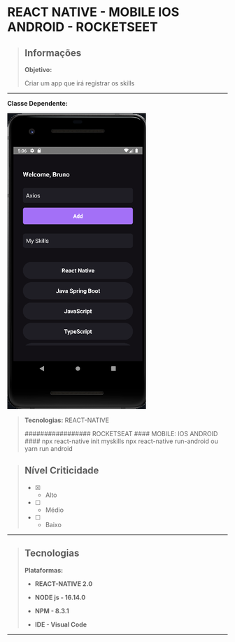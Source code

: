 # REACT NATIVE - MOBILE IOS ANDROID - ROCKETSEET

> ## Informações
>
> **Objetivo:**     
>
> Criar um app que irá registrar os skills 

---
**Classe Dependente:** 

<img src="https://github.com/abruno36/MySkylls/blob/master/prototipo.png" alt="Protótipo"/>

> **Tecnologias:** REACT-NATIVE
>
>#################  ROCKETSEAT #### MOBILE: IOS ANDROID ####
>npx react-native init myskills
>npx react-native run-android
>ou yarn run android 

>
> ## Nível Criticidade
> - [x] - Alto  
> - [ ] - Médio  
> - [ ] - Baixo  
>  
---

> ## Tecnologias
>
> **Plataformas:**  
> - **REACT-NATIVE 2.0**  
>
> - **NODE js - 16.14.0**
>
> - **NPM - 8.3.1**
>
> - **IDE - Visual Code**
>
---
